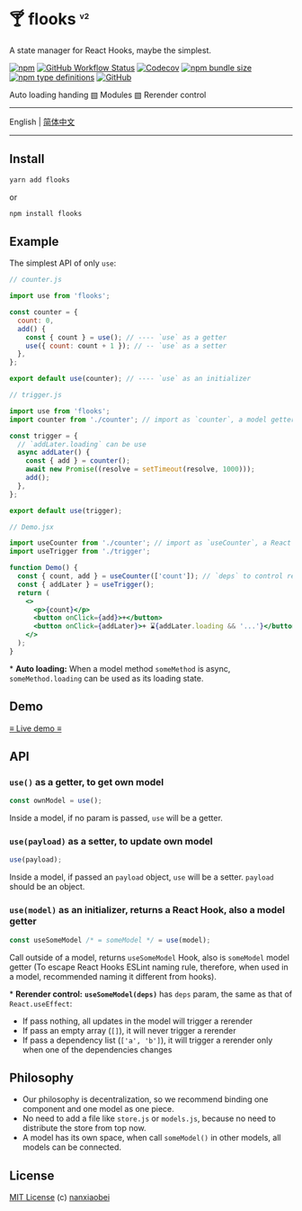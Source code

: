 # 🍸 flooks <sup><sup><sub><sub>v2</sub></sub></sup></sup>

A state manager for React Hooks, maybe the simplest.

[![npm](https://img.shields.io/npm/v/flooks?style=flat-square)](https://www.npmjs.com/package/flooks)
[![GitHub Workflow Status](https://img.shields.io/github/workflow/status/nanxiaobei/flooks/Test?style=flat-square)](https://github.com/nanxiaobei/flooks/actions?query=workflow%3ATest)
[![Codecov](https://img.shields.io/codecov/c/github/nanxiaobei/flooks?style=flat-square)](https://codecov.io/gh/nanxiaobei/flooks)
[![npm bundle size](https://img.shields.io/bundlephobia/minzip/flooks?style=flat-square)](https://bundlephobia.com/result?p=flooks)
[![npm type definitions](https://img.shields.io/npm/types/typescript?style=flat-square)](https://github.com/nanxiaobei/flooks/blob/master/src/index.ts)
[![GitHub](https://img.shields.io/github/license/nanxiaobei/flooks?style=flat-square)](https://github.com/nanxiaobei/flooks/blob/master/LICENSE)

Auto loading handing ▧ Modules ▧ Rerender control

---

English | [简体中文](./README.zh-CN.md)

---

## Install

```sh
yarn add flooks
```

or

```sh
npm install flooks
```

## Example

The simplest API of only `use`:

```js
// counter.js

import use from 'flooks';

const counter = {
  count: 0,
  add() {
    const { count } = use(); // ---- `use` as a getter
    use({ count: count + 1 }); // -- `use` as a setter
  },
};

export default use(counter); // ---- `use` as an initializer
```

```js
// trigger.js

import use from 'flooks';
import counter from './counter'; // import as `counter`, a model getter

const trigger = {
  // `addLater.loading` can be use
  async addLater() {
    const { add } = counter();
    await new Promise((resolve = setTimeout(resolve, 1000)));
    add();
  },
};

export default use(trigger);
```

```jsx harmony
// Demo.jsx

import useCounter from './counter'; // import as `useCounter`, a React Hook
import useTrigger from './trigger';

function Demo() {
  const { count, add } = useCounter(['count']); // `deps` to control rerender
  const { addLater } = useTrigger();
  return (
    <>
      <p>{count}</p>
      <button onClick={add}>+</button>
      <button onClick={addLater}>+ ⌛{addLater.loading && '...'}</button>
    </>
  );
}
```

\* **Auto loading:** When a model method `someMethod` is async, `someMethod.loading` can be used as its loading state.

## Demo

[≡ Live demo ≡](https://codesandbox.io/s/flooks-20-e4fsq)

## API

### `use()` as a getter, to get own model

```js
const ownModel = use();
```

Inside a model, if no param is passed, `use` will be a getter.

### `use(payload)` as a setter, to update own model

```js
use(payload);
```

Inside a model, if passed an `payload` object, `use` will be a setter. `payload` should be an object.

### `use(model)` as an initializer, returns a React Hook, also a model getter

```js
const useSomeModel /* = someModel */ = use(model);
```

Call outside of a model, returns `useSomeModel` Hook, also is `someModel` model getter (To escape React Hooks ESLint naming rule, therefore, when used in a model, recommended naming it different from hooks).

\* **Rerender control:** **`useSomeModel(deps)`** has `deps` param, the same as that of `React.useEffect`:

- If pass nothing, all updates in the model will trigger a rerender
- If pass an empty array (`[]`), it will never trigger a rerender
- If pass a dependency list (`['a', 'b']`), it will trigger a rerender only when one of the dependencies changes

## Philosophy

- Our philosophy is decentralization, so we recommend binding one component and one model as one piece.
- No need to add a file like `store.js` or `models.js`, because no need to distribute the store from top now.
- A model has its own space, when call `someModel()` in other models, all models can be connected.

## License

[MIT License](https://github.com/nanxiaobei/flooks/blob/master/LICENSE) (c) [nanxiaobei](https://mrlee.me/)
